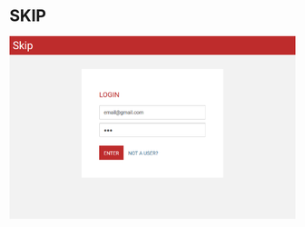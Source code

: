 # SKIP

![alt text](https://raw.githubusercontent.com/claudiomaxx/skip/after-event/screenshots/skip-login.png)